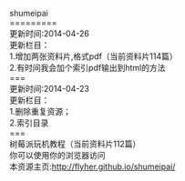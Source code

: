 shumeipai<br/>
=========<br/>
更新时间:2014-04-26<br/>
更新栏目：<br/>
1.增加两张资料片,格式pdf（当前资料片114篇）<br/>
2.有时间我会加个索引pdf输出到html的方法<br/>
===<br/>
更新时间:2014-04-23<br/>
更新栏目：<br/>
1.删除重复资源；<br/>
2.索引目录<br/>
===<br/>
树莓派玩机教程（当前资料片112篇）<br/>
你可以使用你的浏览器访问<br/>
本资源主页:http://flyher.github.io/shumeipai/
<br/>